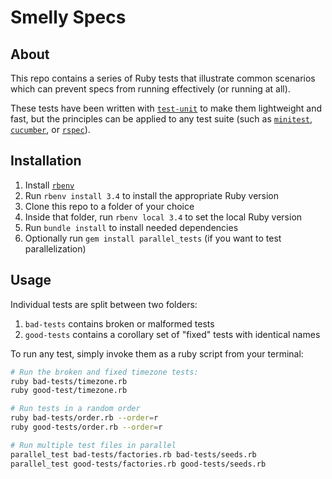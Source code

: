 # Smelly Specs

## About
This repo contains a series of Ruby tests that illustrate common scenarios which can prevent specs from running effectively (or running at all).

These tests have been written with [`test-unit`](https://github.com/test-unit/test-unit) to make them lightweight and fast, but the principles can be applied to any test suite (such as [`minitest`](https://github.com/minitest/minitest), [`cucumber`](https://github.com/cucumber/cucumber-ruby), or [`rspec`](https://github.com/rspec/rspec)).

## Installation
1. Install [`rbenv`](https://github.com/rbenv/rbenv)
2. Run `rbenv install 3.4` to install the appropriate Ruby version
3. Clone this repo to a folder of your choice
4. Inside that folder, run `rbenv local 3.4` to set the local Ruby version
5. Run `bundle install` to install needed dependencies
6. Optionally run `gem install parallel_tests` (if you want to test parallelization)

## Usage
Individual tests are split between two folders:

1. `bad-tests` contains broken or malformed tests
2. `good-tests` contains a corollary set of "fixed" tests with identical names

To run any test, simply invoke them as a ruby script from your terminal:

```bash
# Run the broken and fixed timezone tests:
ruby bad-tests/timezone.rb
ruby good-test/timezone.rb

# Run tests in a random order
ruby bad-tests/order.rb --order=r
ruby good-tests/order.rb --order=r

# Run multiple test files in parallel
parallel_test bad-tests/factories.rb bad-tests/seeds.rb
parallel_test good-tests/factories.rb good-tests/seeds.rb
```
